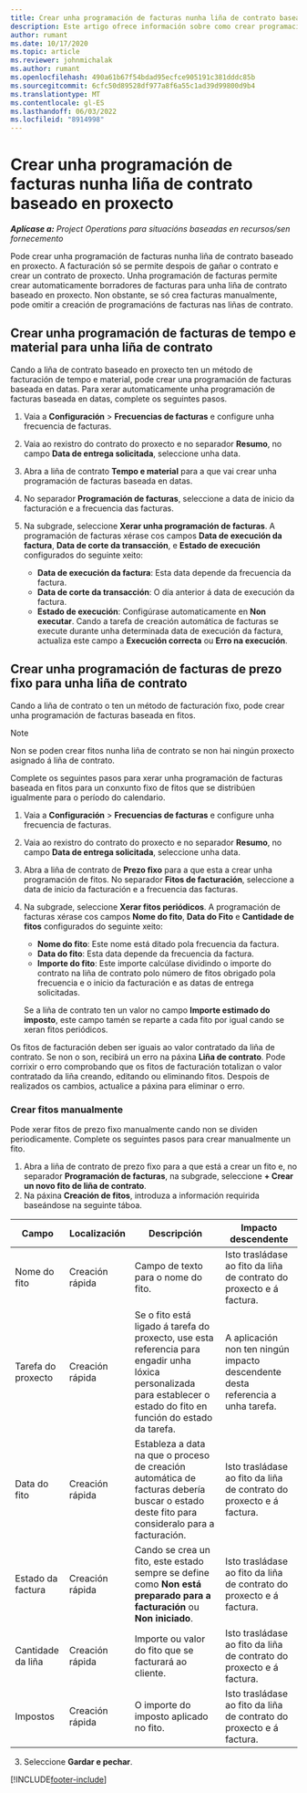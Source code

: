 ```yaml
---
title: Crear unha programación de facturas nunha liña de contrato baseado en proxecto
description: Este artigo ofrece información sobre como crear programacións de facturas e fitos nas liñas de contrato.
author: rumant
ms.date: 10/17/2020
ms.topic: article
ms.reviewer: johnmichalak
ms.author: rumant
ms.openlocfilehash: 490a61b67f54bdad95ecfce905191c381dddc85b
ms.sourcegitcommit: 6cfc50d89528df977a8f6a55c1ad39d99800d9b4
ms.translationtype: MT
ms.contentlocale: gl-ES
ms.lasthandoff: 06/03/2022
ms.locfileid: "8914998"
---
```

# <a name="create-an-invoice-schedule-on-a-project-based-contract-line"></a>Crear unha programación de facturas nunha liña de contrato baseado en proxecto 

_**Aplícase a:** Project Operations para situacións baseadas en recursos/sen fornecemento_

Pode crear unha programación de facturas nunha liña de contrato baseado en proxecto. A facturación só se permite despois de gañar o contrato e crear un contrato de proxecto. Unha programación de facturas permite crear automaticamente borradores de facturas para unha liña de contrato baseado en proxecto. Non obstante, se só crea facturas manualmente, pode omitir a creación de programacións de facturas nas liñas de contrato.

## <a name="create-a-time-and-material-invoice-schedule-for-a-contract-line"></a>Crear unha programación de facturas de tempo e material para unha liña de contrato

Cando a liña de contrato baseado en proxecto ten un método de facturación de tempo e material, pode crear una programación de facturas baseada en datas. Para xerar automaticamente unha programación de facturas baseada en datas, complete os seguintes pasos.

1. Vaia a **Configuración** > **Frecuencias de facturas** e configure unha frecuencia de facturas.
2. Vaia ao rexistro do contrato do proxecto e no separador **Resumo**, no campo **Data de entrega solicitada**, seleccione unha data.
3. Abra a liña de contrato **Tempo e material** para a que vai crear unha programación de facturas baseada en datas. 
4. No separador **Programación de facturas**, seleccione a data de inicio da facturación e a frecuencia das facturas.
5. Na subgrade, seleccione **Xerar unha programación de facturas**. A programación de facturas xérase cos campos **Data de execución da factura**, **Data de corte da transacción**, e **Estado de execución** configurados do seguinte xeito:

    - **Data de execución da factura**: Esta data depende da frecuencia da factura.
    - **Data de corte da transacción**: O día anterior á data de execución da factura.
    - **Estado de execución**: Configúrase automaticamente en **Non executar**. Cando a tarefa de creación automática de facturas se execute durante unha determinada data de execución da factura, actualiza este campo a **Execución correcta** ou **Erro na execución**.

## <a name="create-a-fixed-price-invoice-schedule-for-a-contract-line"></a>Crear unha programación de facturas de prezo fixo para unha liña de contrato

Cando a liña de contrato o ten un método de facturación fixo, pode crear unha programación de facturas baseada en fitos. 

> [!NOTE]
> Non se poden crear fitos nunha liña de contrato se non hai ningún proxecto asignado á liña de contrato.

Complete os seguintes pasos para xerar unha programación de facturas baseada en fitos para un conxunto fixo de fitos que se distribúen igualmente para o período do calendario.

1. Vaia a **Configuración** > **Frecuencias de facturas** e configure unha frecuencia de facturas.
2. Vaia ao rexistro do contrato do proxecto e no separador **Resumo**, no campo **Data de entrega solicitada**, seleccione unha data.
3. Abra a liña de contrato de **Prezo fixo** para a que esta a crear unha programación de fitos. No separador **Fitos de facturación**, seleccione a data de inicio da facturación e a frecuencia das facturas. 
4. Na subgrade, seleccione **Xerar fitos periódicos**. A programación de facturas xérase cos campos **Nome do fito**, **Data do Fito** e **Cantidade de fitos** configurados do seguinte xeito:

    - **Nome do fito**: Este nome está ditado pola frecuencia da factura.
    - **Data do fito**: Esta data depende da frecuencia da factura.
    - **Importe do fito**: Este importe calcúlase dividindo o importe do contrato na liña de contrato polo número de fitos obrigado pola frecuencia e o inicio da facturación e as datas de entrega solicitadas.

    Se a liña de contrato ten un valor no campo **Importe estimado do imposto**, este campo tamén se reparte a cada fito por igual cando se xeran fitos periódicos.

Os fitos de facturación deben ser iguais ao valor contratado da liña de contrato. Se non o son, recibirá un erro na páxina **Liña de contrato**. Pode corrixir o erro comprobando que os fitos de facturación totalizan o valor contratado da liña creando, editando ou eliminando fitos. Despois de realizados os cambios, actualice a páxina para eliminar o erro.

### <a name="manually-create-milestones"></a>Crear fitos manualmente

Pode xerar fitos de prezo fixo manualmente cando non se dividen periodicamente. Complete os seguintes pasos para crear manualmente un fito.

1. Abra a liña de contrato de prezo fixo para a que está a crear un fito e, no separador **Programación de facturas**, na subgrade, seleccione **+ Crear un novo fito de liña de contrato**. 
2. Na páxina **Creación de fitos**, introduza a información requirida baseándose na seguinte táboa.

| Campo | Localización | Descripción | Impacto descendente |
| --- | --- | --- | --- |
| Nome do fito | Creación rápida | Campo de texto para o nome do fito. | Isto trasládase ao fito da liña de contrato do proxecto e á factura. |
| Tarefa do proxecto | Creación rápida | Se o fito está ligado á tarefa do proxecto, use esta referencia para engadir unha lóxica personalizada para establecer o estado do fito en función do estado da tarefa. | A aplicación non ten ningún impacto descendente desta referencia a unha tarefa. |
| Data do fito | Creación rápida | Estableza a data na que o proceso de creación automática de facturas debería buscar o estado deste fito para consideralo para a facturación. | Isto trasládase ao fito da liña de contrato do proxecto e á factura. |
| Estado da factura | Creación rápida | Cando se crea un fito, este estado sempre se define como **Non está preparado para a facturación** ou **Non iniciado**. | Isto trasládase ao fito da liña de contrato do proxecto e á factura. |
| Cantidade da liña | Creación rápida | Importe ou valor do fito que se facturará ao cliente. | Isto trasládase ao fito da liña de contrato do proxecto e á factura. |
| Impostos | Creación rápida | O importe do imposto aplicado no fito. | Isto trasládase ao fito da liña de contrato do proxecto e á factura. |

3. Seleccione **Gardar e pechar**.


[!INCLUDE[footer-include](../includes/footer-banner.md)]